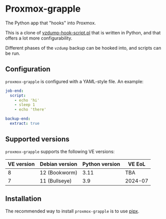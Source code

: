 # Proxmox-grapple

The Python app that "hooks" into Proxmox.

This is a clone of [vzdump-hook-script.pl](https://github.com/proxmox/pve-manager/blob/master/vzdump-hook-script.pl) that is
written in Python, and that offers a lot more configurability.

Different phases of the `vzdump` backup can be hooked into, and scripts can be run.

## Configuration

`proxmox-grapple` is configured with a YAML-style file.  An example:

```yaml
job-end:
  script:
    - echo 'hi'
    - sleep 1
    - echo 'there'

backup-end:
  extract: true
```

## Supported versions

`proxmox-grapple` supports the following VE versions:

| VE version | Debian version | Python version | VE EoL  |
|------------|----------------|----------------|---------|
| 8          | 12 (Bookworm)  | 3.11           | TBA     |
| 7          | 11 (Bullseye)  | 3.9            | 2024-07 |


## Installation

The recommended way to install `proxmox-grapple` is to use [pipx](https://pipx.pypa.io/stable/).
